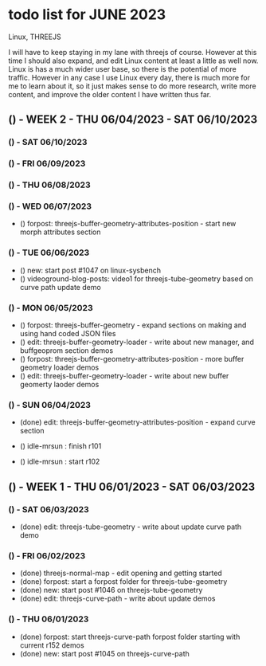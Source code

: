 # todo list for JUNE 2023

Linux, THREEJS

I will have to keep staying in my lane with threejs of course. However at this time I should also expand, and edit Linux content at least a little as well now. Linux is has a much wider user base, so there is the potential of more traffic. However in any case I use Linux every day, there is much more for me to learn about it, so it just makes sense to do more research, write more content, and improve the older content I have written thus far.

<!-------- ----------
-- WEEK 2
---------- --------->
## () - WEEK 2 - THU 06/04/2023 - SAT 06/10/2023

### () - SAT 06/10/2023

### () - FRI 06/09/2023

### () - THU 06/08/2023

### () - WED 06/07/2023
* () forpost: threejs-buffer-geometry-attributes-position - start new morph attributes section

### () - TUE 06/06/2023
* () new:  start post #1047 on linux-sysbench
* () videoground-blog-posts: video1 for threejs-tube-geometry based on curve path update demo

### () - MON 06/05/2023
* () forpost: threejs-buffer-geometry - expand sections on making and using hand coded JSON files
* () edit: threejs-buffer-geometry-loader - write about new manager, and buffgeoprom section demos
* () forpost: threejs-buffer-geometry-attributes-position - more buffer geometry loader demos
* () edit: threejs-buffer-geometry-loader - write about new buffer geomerty laoder demos

### () - SUN 06/04/2023
* (done) edit: threejs-buffer-geometry-attributes-position - expand curve section

* () idle-mrsun : finish r101
* () idle-mrsun : start r102

<!-------- ----------
-- WEEK 1
---------- --------->
## () - WEEK 1 - THU 06/01/2023 - SAT 06/03/2023

### () - SAT 06/03/2023
* (done) edit: threejs-tube-geometry - write about update curve path demo

### () - FRI 06/02/2023
* (done) threejs-normal-map - edit opening and getting started
* (done) forpost: start a forpost folder for threejs-tube-geometry
* (done) new:  start post #1046 on threejs-tube-geometry
* (done) edit: threejs-curve-path - write about update demos

### () - THU 06/01/2023
* (done) forpost: start threejs-curve-path forpost folder starting with current r152 demos
* (done) new:  start post #1045 on threejs-curve-path
